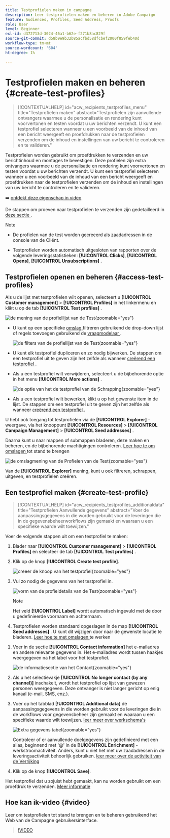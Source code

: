 ```yaml
---
title: Testprofielen maken in campagne
description: Leer testprofielen maken en beheren in Adobe Campaign
feature: Audiences, Profiles, Seed Address, Proofs
role: User
level: Beginner
exl-id: d372713d-3024-46a1-b62e-f271b8ac829f
source-git-commit: d58b9e9b32b85acfbd58dfcbef2000f859feb40d
workflow-type: tm+mt
source-wordcount: '604'
ht-degree: 1%

---
```


# Testprofielen maken en beheren {#create-test-profiles}

>[!CONTEXTUALHELP]
>id="acw_recipients_testprofiles_menu"
>title="Testprofielen maken"
>abstract="Testprofielen zijn aanvullende ontvangers waarmee u de personalisatie en rendering kunt voorvertonen en testen voordat u uw berichten verzendt. U kunt een testprofiel selecteren wanneer u een voorbeeld van de inhoud van een bericht weergeeft en proefdrukken naar de testprofielen verzenden om de inhoud en instellingen van uw bericht te controleren en te valideren."

Testprofielen worden gebruikt om proefdrukken te verzenden en uw berichtinhoud en montages te bevestigen. Deze profielen zijn extra ontvangers waarmee u de personalisatie en rendering kunt voorvertonen en testen voordat u uw berichten verzendt. U kunt een testprofiel selecteren wanneer u een voorbeeld van de inhoud van een bericht weergeeft en proefdrukken naar de testprofielen verzenden om de inhoud en instellingen van uw bericht te controleren en te valideren.

➡️ [ ontdekt deze eigenschap in video ](#video)

<!--Learn more about test profiles in the [Campaign v8 (client console) documentation](https://experienceleague.adobe.com/docs/campaign/campaign-v8/audience/add-profiles/test-profiles.html){target="_blank"}.-->

De stappen om proeven naar testprofielen te verzenden zijn gedetailleerd in [ deze sectie ](../preview-test/test-deliveries.md#test-profiles).

>[!NOTE]
>
>* De profielen van de test worden gecreeerd als zaadadressen in de console van de Cliënt.
>
>* Testprofielen worden automatisch uitgesloten van rapporten over de volgende leveringsstatistieken: **[!UICONTROL Clicks]**, **[!UICONTROL Opens]**, **[!UICONTROL Unsubscriptions]** .

## Testprofielen openen en beheren {#access-test-profiles}

Als u de lijst met testprofielen wilt openen, selecteert u **[!UICONTROL Customer management]** > **[!UICONTROL Profiles]** in het linkermenu en klikt u op de tab **[!UICONTROL Test profiles]** .

![ de mening van de profiellijst van de Test ](assets/test-profile-list.png){zoomable="yes"}

* U kunt op een specifieke [ omslag ](../get-started/permissions.md#folders) filtreren gebruikend de drop-down lijst of regels toevoegen gebruikend de [ vraagmodelaar ](../query/query-modeler-overview.md).

  ![ de filters van de profiellijst van de Test ](assets/test-profile-list-filters.png){zoomable="yes"}

* U kunt elk testprofiel dupliceren en zo nodig bijwerken. De stappen om een testprofiel uit te geven zijn het zelfde als wanneer [ creërend een testprofiel ](#create-test-profile).

* Als u een testprofiel wilt verwijderen, selecteert u de bijbehorende optie in het menu **[!UICONTROL More actions]** .

  ![ de optie van het de testprofiel van de Schrapping ](assets/test-profile-list-delete.png){zoomable="yes"}

* Als u een testprofiel wilt bewerken, klikt u op het gewenste item in de lijst. De stappen om een testprofiel uit te geven zijn het zelfde als wanneer [ creërend een testprofiel ](#create-test-profile).

U hebt ook toegang tot testprofielen via de **[!UICONTROL Explorer]** -weergave, via het knooppunt **[!UICONTROL Resources]** > **[!UICONTROL Campaign Management]** > **[!UICONTROL Seed addresses]** .

Daarna kunt u naar mappen of submappen bladeren, deze maken en beheren, en de bijbehorende machtigingen controleren. [ Leer hoe te om omslagen ](../get-started/permissions.md#folders) tot stand te brengen

![ de omslagmening van de Profielen van de Test ](assets/test-profiles-folders.png){zoomable="yes"}

Van de **[!UICONTROL Explorer]** mening, kunt u ook filtreren, schrappen, uitgeven, en [ ](#create-test-profile) testprofielen creëren.

## Een testprofiel maken {#create-test-profile}

>[!CONTEXTUALHELP]
>id="acw_recipients_testprofiles_additionaldata"
>title="Testprofielen Aanvullende gegevens"
>abstract="Voer de aanpassingsgegevens in die worden gebruikt voor de leveringen die in de gegevensbeheerworkflows zijn gemaakt en waaraan u een specifieke waarde wilt toewijzen."

Voer de volgende stappen uit om een testprofiel te maken:

1. Blader naar **[!UICONTROL Customer management]** > **[!UICONTROL Profiles]** en selecteer de tab **[!UICONTROL Test profiles]** .

1. Klik op de knop **[!UICONTROL Create test profile]**.

   ![ creeer de knoop van het testprofiel ](assets/test-profile-create.png){zoomable="yes"}

1. Vul zo nodig de gegevens van het testprofiel in. <!--Most of the fields are the same as when creating profiles. [Learn more]-->

   ![ vorm van de profieldetails van de Test ](assets/test-profile-details.png){zoomable="yes"}

   >[!NOTE]
   >
   >Het veld **[!UICONTROL Label]** wordt automatisch ingevuld met de door u gedefinieerde voornaam en achternaam.

1. Testprofielen worden standaard opgeslagen in de map **[!UICONTROL Seed addresses]** . U kunt dit wijzigen door naar de gewenste locatie te bladeren. [ Leer hoe te met omslagen ](../get-started/permissions.md#folders) te werken

   <!--![](assets/test-profile-folder.png){zoomable="yes"}-->

<!--
You do not need to enter all fields of each tab when creating a seed address. Missing personalization elements are entered randomly during delivery analysis. (Not valid?)
-->

1. Voer in de sectie **[!UICONTROL Contact information]** het e-mailadres en andere relevante gegevens in. Het e-mailadres wordt tussen haakjes weergegeven na het label voor het testprofiel.

   ![ de informatiesectie van het Contact ](assets/test-profile-address.png){zoomable="yes"}

1. Als u het selectievakje **[!UICONTROL No longer contact (by any channel)]** inschakelt, wordt het testprofiel op lijst van gewezen personen weergegeven. Deze ontvanger is niet langer gericht op enig kanaal (e-mail, SMS, enz.).

1. Voer op het tabblad **[!UICONTROL Additional data]** de aanpassingsgegevens in die worden gebruikt voor de leveringen die in de workflows voor gegevensbeheer zijn gemaakt en waaraan u een specifieke waarde wilt toewijzen. [ leer meer over werkschema&#39;s ](../workflows/gs-workflows.md)

   ![ Extra gegevens tabel ](assets/test-profile-additional-data.png){zoomable="yes"}

   Controleer of er aanvullende doelgegevens zijn gedefinieerd met een alias, beginnend met &#39;@&#39; in de **[!UICONTROL Enrichment]** -werkstroomactiviteit. Anders, kunt u niet het met uw zaadadressen in de leveringsactiviteit behoorlijk gebruiken. [ leer meer over de activiteit van de Verrijking ](../workflows/activities/enrichment.md)

1. Klik op de knop **[!UICONTROL Save]**.

Het testprofiel dat u zojuist hebt gemaakt, kan nu worden gebruikt om een proefdruk te verzenden. [Meer informatie](../preview-test/test-deliveries.md#test-profiles)

<!--Use test profiles in Direct mail? cf v7/v8-->

## Hoe kan ik-video {#video}

Leer om testprofielen tot stand te brengen en te beheren gebruikend het Web van de Campagne gebruikersinterface.

>[!VIDEO](https://video.tv.adobe.com/v/3442844?quality=12)